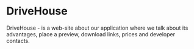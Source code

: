 # DriveHouse
DriveHouse - is a web-site about our application where we talk about its advantages, place a preview, download links, prices and developer contacts.
